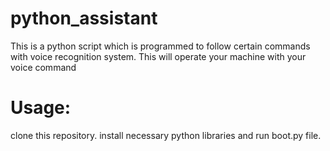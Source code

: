 # python_assistant
This is a python script  which is programmed to follow certain commands with voice recognition system.
This will operate your machine with your voice command
# Usage:
clone this repository.
install necessary python libraries and run boot.py file.
